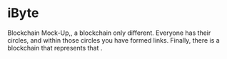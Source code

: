 # iByte
Blockchain Mock-Up,, a blockchain only different.  Everyone has their circles, and within those circles you have formed links. Finally, there is a blockchain that represents that .
